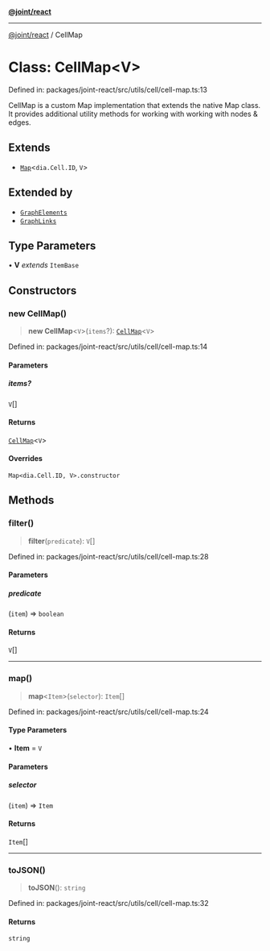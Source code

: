 [**@joint/react**](../README.md)

***

[@joint/react](../README.md) / CellMap

# Class: CellMap\<V\>

Defined in: packages/joint-react/src/utils/cell/cell-map.ts:13

CellMap is a custom Map implementation that extends the native Map class.
It provides additional utility methods for working with working with nodes & edges.

## Extends

- [`Map`](https://developer.mozilla.org/docs/Web/JavaScript/Reference/Global_Objects/Map)\<`dia.Cell.ID`, `V`\>

## Extended by

- [`GraphElements`](GraphElements.md)
- [`GraphLinks`](GraphLinks.md)

## Type Parameters

• **V** *extends* `ItemBase`

## Constructors

### new CellMap()

> **new CellMap**\<`V`\>(`items`?): [`CellMap`](CellMap.md)\<`V`\>

Defined in: packages/joint-react/src/utils/cell/cell-map.ts:14

#### Parameters

##### items?

`V`[]

#### Returns

[`CellMap`](CellMap.md)\<`V`\>

#### Overrides

`Map<dia.Cell.ID, V>.constructor`

## Methods

### filter()

> **filter**(`predicate`): `V`[]

Defined in: packages/joint-react/src/utils/cell/cell-map.ts:28

#### Parameters

##### predicate

(`item`) => `boolean`

#### Returns

`V`[]

***

### map()

> **map**\<`Item`\>(`selector`): `Item`[]

Defined in: packages/joint-react/src/utils/cell/cell-map.ts:24

#### Type Parameters

• **Item** = `V`

#### Parameters

##### selector

(`item`) => `Item`

#### Returns

`Item`[]

***

### toJSON()

> **toJSON**(): `string`

Defined in: packages/joint-react/src/utils/cell/cell-map.ts:32

#### Returns

`string`
